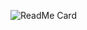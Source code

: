 ![ReadMe Card](https://github-readme-stats.vercel.app/api?username=tareshi&&show_icons=true&title_color=ffffff&icon_color=bb2acf&text_color=daf7dc&bg_color=151515)
